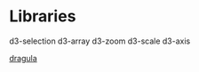 Libraries
=============

d3-selection
d3-array
d3-zoom
d3-scale
d3-axis

[dragula](https://github.com/bevacqua/dragula)


